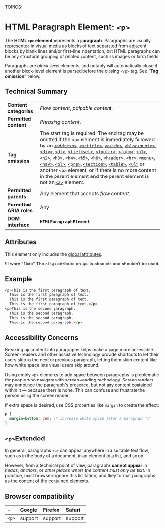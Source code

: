 TOPICS: <p>

# HTML Paragraph Element: `<p>`

The **HTML `<p>` element** represents a **paragraph**. Paragraphs are usually represented in visual
media as blocks of text separated from adjacent blocks by blank lines and/or first-line indentation,
but HTML paragraphs can be any structural grouping of related content, such as images or form fields.

Paragraphs are *block-level* elements, and notably will automatically close if another
block-level element is parsed before the closing `</p>` tag. See “**Tag omission**” below.

## Technical Summary

|  |  |
| :-- | :-- |
| **Content categories** | *Flow content*, *palpable content*. |
| **Permitted content** | *Phrasing content*. |
| **Tag omission** | The start tag is required. The end tag may be omitted if the `<p>` element is immediately followed by an [`<address>`](/en/webfrontend/<address>), [`<article>`](/en/webfrontend/<article>), [`<aside>`](/en/webfrontend/<aside>), [`<blockquote>`](/en/webfrontend/<blockquote>), [`<div>`](/en/webfrontend/<div>), [`<dl>`](/en/webfrontend/<dl>), [`<fieldset>`](/en/webfrontend/<fieldset>), [`<footer>`](/en/webfrontend/<footer>), [`<form>`](/en/webfrontend/<form>), [`<h1>`](/en/webfrontend/<h1>), [`<h2>`](/en/webfrontend/<h2>), [`<h3>`](/en/webfrontend/<h3>), [`<h4>`](/en/webfrontend/<h4>), [`<h5>`](/en/webfrontend/<h5>), [`<h6>`](/en/webfrontend/<h6>), [`<header>`](/en/webfrontend/<header>), [`<hr>`](/en/webfrontend/<hr>), [`<menu>`](/en/webfrontend/<menu>), [`<nav>`](/en/webfrontend/<nav>), [`<ol>`](/en/webfrontend/<ol>), [`<pre>`](/en/webfrontend/<pre>), [`<section>`](/en/webfrontend/<section>), [`<table>`](/en/webfrontend/<table>), [`<ul>`](/en/webfrontend/<ul>) or another `<p>` element, or if there is no more content in the parent element and the parent element is not an [`<a>`](/en/webfrontend/<a>) element. |
| **Permitted parents** | Any element that accepts *flow content*. |
| **Permitted ARIA roles** | Any |
| **DOM interface** | **`HTMLParagraphElement`** |

## Attributes

This element only includes the [global attributes](/en/webfrontend/HTML_Global_Attributes).

!!! warn "Note"
    The `align` attribute on `<p>` is obsolete and shouldn't be used.

## Example

```html
<p>This is the first paragraph of text.
  This is the first paragraph of text.
  This is the first paragraph of text.
  This is the first paragraph of text.</p>
<p>This is the second paragraph.
  This is the second paragraph.
  This is the second paragraph.
  This is the second paragraph.</p>
```

## Accessibility Concerns

Breaking up content into paragraphs helps make a page more accessible. Screen-readers and other
assistive technology provide shortcuts to let their users skip to the next or previous paragraph,
letting them skim content like how white space lets visual users skip around.

Using empty `<p>` elements to add space between paragraphs is problematic for people who navigate
with screen-reading technology. Screen readers may announce the paragraph's presence, but not any
content contained within it — because there is none. This can confuse and frustrate
the person using the screen reader.

If extra space is desired, use CSS properties like `margin` to create the effect:

```css
p {
  margin-bottom: 2em; /* increase white space after a paragraph */
}
```

## `<p>`Extended

In general, paragraphs `<p>` can appear anywhere in a suitable text flow, such as in the body of a
document, in an element of a list, and so on.

However, from a technical point of view, paragraphs **cannot appear** in *heads*, *anchors*, or
*other places where the content must only be text*. In practice, most browsers ignore this
limitation, and they format paragraphs as the content of the contained elements.

## Browser compatibility

| - | Google | Firefox | Safari |
| :--- | :--- | :--- | :--- |
| `<p>`| support | support | support |

